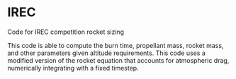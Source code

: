 # IREC
Code for IREC competition rocket sizing

This code is able to compute the burn time, propellant mass, rocket mass, and other parameters given altitude requirements. This code uses a modified version of the rocket equation that accounts for atmospheric drag, numerically integrating with a fixed timestep.
